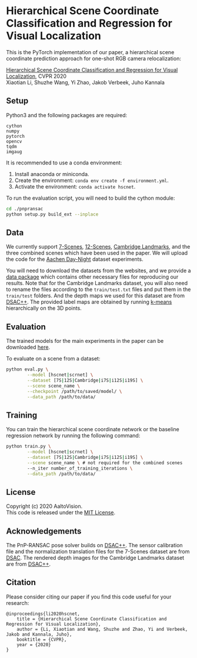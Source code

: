 # Hierarchical Scene Coordinate Classification and Regression for Visual Localization
This is the PyTorch implementation of our paper, a hierarchical scene coordinate prediction approach for one-shot RGB camera relocalization:

[Hierarchical Scene Coordinate Classification and Regression for Visual Localization](https://arxiv.org/abs/1909.06216), CVPR 2020    
Xiaotian Li, Shuzhe Wang, Yi Zhao, Jakob Verbeek, Juho Kannala    

## Setup
Python3 and the following packages are required:
```
cython
numpy
pytorch
opencv
tqdm
imgaug
```

It is recommended to use a conda environment:
1. Install anaconda or miniconda.
2. Create the environment: `conda env create -f environment.yml`.
3. Activate the environment: `conda activate hscnet`.

To run the evaluation script, you will need to build the cython module:

```bash
cd ./pnpransac
python setup.py build_ext --inplace
```

## Data

We currently support [7-Scenes](https://www.microsoft.com/en-us/research/project/rgb-d-dataset-7-scenes/), [12-Scenes](https://graphics.stanford.edu/projects/reloc/), [Cambridge Landmarks](https://mi.eng.cam.ac.uk/projects/relocalisation/), and the three combined scenes which have been used in the paper. We will upload the code for the [Aachen Day-Night](https://www.visuallocalization.net/datasets/) dataset experiments.

You will need to download the datasets from the websites, and we provide a [data package](https://drive.google.com/file/d/1VnUbxYB6Akh8crv06lvDK60qg4lHXcRc/view?usp=sharing) which contains other necessary files for reproducing our results. Note that for the Cambridge Landmarks dataset, you will also need to rename the files according to the `train/test.txt` files and put them in the `train/test` folders. And the depth maps we used for this dataset are from [DSAC++](https://github.com/vislearn/LessMore). The provided label maps are obtained by running  [k-means](https://docs.scipy.org/doc/scipy/reference/generated/scipy.cluster.vq.kmeans.html) hierarchically on the 3D points.




## Evaluation
The trained models for the main experiments in the paper can be downloaded [here](https://drive.google.com/drive/folders/1Io3ENgiwP6BfX4SlmSzIw_Uha1anWZrt?usp=sharing).

To evaluate on a scene from a dataset:

```bash
python eval.py \
        --model [hscnet|scrnet] \
        --dataset [7S|12S|Cambridge|i7S|i12S|i19S] \
        --scene scene_name \
        --checkpoint /path/to/saved/model/ \
        --data_path /path/to/data/
```

## Training 
You can train the hierarchical scene coordinate network or the baseline regression network by running the following command:

```bash
python train.py \
        --model [hscnet|scrnet] \
        --dataset [7S|12S|Cambridge|i7S|i12S|i19S] \
        --scene scene_name \ # not required for the combined scenes
        --n_iter number_of_training_iterations \
        --data_path /path/to/data/
```


## License

Copyright (c) 2020 AaltoVision.  
This code is released under the [MIT License](LICENSE).

## Acknowledgements

The PnP-RANSAC pose solver builds on [DSAC++](https://github.com/vislearn/LessMore). The sensor calibration file and the normalization translation files for the 7-Scenes dataset are from [DSAC](https://github.com/cvlab-dresden/DSAC). The rendered depth images for the Cambridge Landmarks dataset are from [DSAC++](https://github.com/vislearn/LessMore). 

## Citation

Please consider citing our paper if you find this code useful for your research:  

```
@inproceedings{li2020hscnet,
    title = {Hierarchical Scene Coordinate Classification and Regression for Visual Localization},
    author = {Li, Xiaotian and Wang, Shuzhe and Zhao, Yi and Verbeek, Jakob and Kannala, Juho},
    booktitle = {CVPR},
    year = {2020}
}
```


